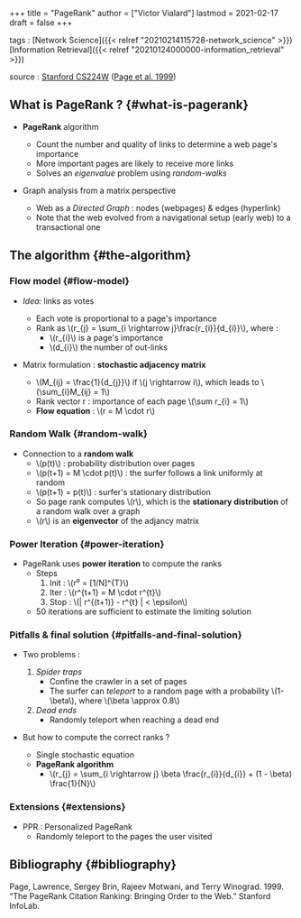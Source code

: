 +++
title = "PageRank"
author = ["Victor Vialard"]
lastmod = 2021-02-17
draft = false
+++

tags
: [Network Science]({{< relref "20210214115728-network_science" >}}) [Information Retrieval]({{< relref "20210124000000-information_retrieval" >}})

source
: [Stanford CS224W](http://web.stanford.edu/class/cs224w/) ([Page et al. 1999](#org4b7c595))

## What is PageRank ? {#what-is-pagerank}

- **PageRank** algorithm

  - Count the number and quality of links to determine a web page's importance
  - More important pages are likely to receive more links
  - Solves an _eigenvalue_ problem using _random-walks_

- Graph analysis from a matrix perspective
  - Web as a _Directed Graph_ : nodes (webpages) & edges (hyperlink)
  - Note that the web evolved from a navigational setup (early web) to a transactional one

## The algorithm {#the-algorithm}

### Flow model {#flow-model}

- _Idea:_ links as votes

  - Each vote is proportional to a page's importance
  - Rank as \\(r\_{j} = \sum\_{i \rightarrow j}\frac{r\_{i}}{d\_{i}}\\), where :
    - \\(r\_{i}\\) is a page's importance
    - \\(d\_{i}\\) the number of out-links

- Matrix formulation : **stochastic adjacency matrix**
  - \\(M\_{ij} = \frac{1}{d\_{j}}\\) if \\(j \rightarrow i\\), which leads to \\(\sum\_{i}M\_{ij} = 1\\)
  - Rank vector r : importance of each page \\(\sum r\_{i} = 1\\)
  - **Flow equation** : \\(r = M \cdot r\\)

### Random Walk {#random-walk}

- Connection to a **random walk**
  - \\(p(t)\\) : probability distribution over pages
  - \\(p(t+1) = M \cdot p(t)\\) : the surfer follows a link uniformly at random
  - \\(p(t+1) = p(t)\\) : surfer's stationary distribution
  - So page rank computes \\(r\\), which is the **stationary distribution** of a random walk over a graph
  - \\(r\\) is an **eigenvector** of the adjancy matrix

### Power Iteration {#power-iteration}

- PageRank uses **power iteration** to compute the ranks
  - Steps
    1.  Init : \\(r⁰ = [1/N]^{T}\\)
    2.  Iter : \\(r^{t+1} = M \cdot r^{t}\\)
    3.  Stop : \\(| r^{(t+1)} - r^{t} | < \epsilon\\)
  - 50 iterations are sufficient to estimate the limiting solution

### Pitfalls & final solution {#pitfalls-and-final-solution}

- Two problems :

  1.  _Spider traps_
      - Confine the crawler in a set of pages
      - The surfer can _teleport_ to a random page with a probability \\(1-\beta\\), where \\(\beta \approx 0.8\\)
  2.  _Dead ends_
      - Randomly teleport when reaching a dead end

- But how to compute the correct ranks ?
  - Single stochastic equation
  - **PageRank algorithm**
    - \\(r\_{j} = \sum\_{i \rightarrow j} \beta \frac{r\_{i}}{d\_{i}} + (1 - \beta) \frac{1}{N}\\)

### Extensions {#extensions}

- PPR : Personalized PageRank
  - Randomly teleport to the pages the user visited

## Bibliography {#bibliography}

<a id="org4b7c595"></a>Page, Lawrence, Sergey Brin, Rajeev Motwani, and Terry Winograd. 1999. “The PageRank Citation Ranking: Bringing Order to the Web.” Stanford InfoLab.
